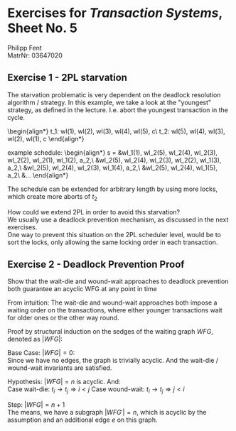 <!-- compile with: pandoc Exercise5.md -o Exercise5.pdf -->
# Exercises for *Transaction Systems*, Sheet No. 5
Philipp Fent  
MatrNr: 03647020

## Exercise 1 - 2PL starvation

The starvation problematic is very dependent on the deadlock resolution algorithm / strategy. 
In this example, we take a look at the "youngest" strategy, as defined in the lecture. I.e. abort the youngest transaction in the cycle.

\begin{align*}
t_1: wl(1), wl(2), wl(3), wl(4), wl(5), c\\
t_2: wl(5), wl(4), wl(3), wl(2), wl(1), c
\end{align*}

example schedule: 
\begin{align*}
s = &wl_1(1), wl_2(5), wl_2(4), wl_2(3), wl_2(2), wl_2(1), wl_1(2), a_2,\\
    &wl_2(5), wl_2(4), wl_2(3), wl_2(2), wl_1(3), a_2,\\
    &wl_2(5), wl_2(4), wl_2(3), wl_1(4), a_2,\\
    &wl_2(5), wl_2(4), wl_1(5), a_2\\
    &...
\end{align*}

The schedule can be extended for arbitrary length by using more locks, which create more aborts of $t_2$

How could we extend 2PL in order to avoid this starvation?  
We usually use a deadlock prevention mechanism, as discussed in the next exercises.  
One way to prevent this situation on the 2PL scheduler level, would be to sort the locks, only allowing the same locking order in each transaction.

## Exercise 2 - Deadlock Prevention Proof

Show that the wait-die and wound-wait approaches to deadlock prevention both guarantee an acyclic WFG at any point in time

From intuition: The wait-die and wound-wait approaches both impose a waiting order on the transactions, where either younger transactions wait for older ones or the other way round.

Proof by structural induction on the sedges of the waiting graph $WFG$, denoted as $|WFG|$:

Base Case: $|WFG| = 0$:  
Since we have no edges, the graph is trivially acyclic. And the wait-die / wound-wait invariants are satisfied.

Hypothesis: $|WFG| = n$ is acyclic. And:  
Case wait-die: $t_i \to t_j \Rightarrow i < j$
Case wound-wait: $t_i \to t_j \Rightarrow j < i$

Step: $|WFG| = n + 1$  
The means, we have a subgraph $|WFG'| = n$, which is acyclic by the assumption and an additional edge $e$ on this graph.  

